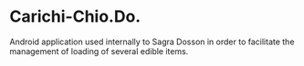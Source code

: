 # Carichi-Chio.Do.

Android application used internally to Sagra Dosson in order to facilitate the management of loading of several edible items.
